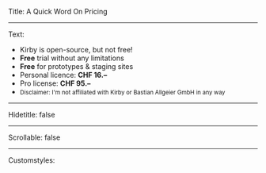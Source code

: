 Title: A Quick Word On Pricing

----

Text: 

<ul>
<li>Kirby is open-source, but not free!
<li class="next"><strong>Free</strong> trial without any limitations
<li class="next"><strong>Free</strong> for prototypes & staging sites
<li class="next">Personal licence: <strong>CHF 16.–</strong>
<li class="next">Pro license: <strong>CHF 95.–</strong>
<li class="next"><small>Disclaimer: I'm not affiliated with Kirby or Bastian Allgeier GmbH in any way</small>
</ul>

----

Hidetitle: false

----

Scrollable: false

----

Customstyles: 